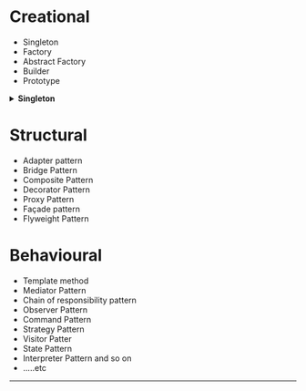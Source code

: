# Creational

- Singleton
- Factory
- Abstract Factory
- Builder
- Prototype

<details> <summary><b>Singleton</b></summary>
<p>
  
 - Ensures that a class can only have one object
 - How to create singleton class
   - <b>Approach 1 </b>SingletonExample1-  Eager Initialization
     - Create private constructor
     - Create a private attribute of class type
     - Create an static method that will allow (or create if not already instantiated) you to access the object.
   - <b>Approach 2 </b>SingletonExample2- Static Block Initialization
- Where to use singleton patter? [Ans](https://stackoverflow.com/questions/3192095/where-exactly-the-singleton-pattern-is-used-in-real-application)
 - Example 
   - java api -> java.lang.Runtime#getRuntime()
  
</p>
</details>

# Structural

- Adapter pattern
- Bridge Pattern
- Composite Pattern
- Decorator Pattern
- Proxy Pattern
- Façade pattern
- Flyweight Pattern


# Behavioural

- Template method
- Mediator Pattern
- Chain of responsibility pattern
- Observer Pattern
- Command Pattern
- Strategy Pattern
- Visitor Patter
- State Pattern
- Interpreter Pattern and so on
- .....etc

<hr/>

